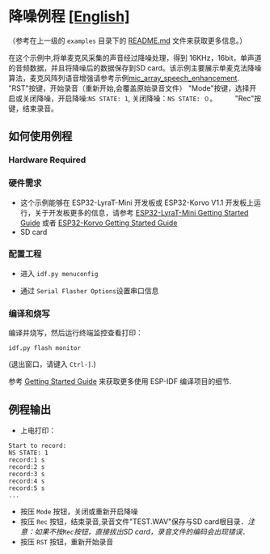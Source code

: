 # 降噪例程 [[English]](./README.md)

（参考在上一级的 `examples` 目录下的 [README.md](../README.md) 文件来获取更多信息。）

在这个示例中,将单麦克风采集的声音经过降噪处理，得到 16KHz，16bit，单声道的音频数据，并且将降噪后的数据保存到SD card。该示例主要展示单麦克法降噪算法，麦克风阵列语音增强请参考示例[mic_array_speech_enhancement](../mic_array_speech_enhancement).　
"RST"按键，开始录音（重新开始,会覆盖原始录音文件）
"Mode"按键，选择开启或关闭降噪，开启降噪:`NS STATE: 1`, 关闭降噪：`NS STATE: ０`。 　　
"Rec"按键，结束录音。　　　

## 如何使用例程

### Hardware Required
### 硬件需求

- 这个示例能够在 ESP32-LyraT-Mini 开发板或 ESP32-Korvo V1.1 开发板上运行，关于开发板更多的信息，请参考 [ESP32-LyraT-Mini Getting Started Guide](https://docs.espressif.com/projects/esp-adf/en/latest/get-started/get-started-esp32-lyrat-mini.html) 或者 [ESP32-Korvo Getting Started Guide](https://github.com/espressif/esp-skainet/blob/master/docs/en/hw-reference/esp32/user-guide-esp32-korvo-v1.1.md)
- SD card

### 配置工程

* 进入 `idf.py menuconfig`

* 通过 `Serial Flasher Options`设置串口信息

### 编译和烧写

编译并烧写，然后运行终端监控查看打印：

```
idf.py flash monitor
```

(退出窗口，请键入 ``Ctrl-]``.)

参考 [Getting Started Guide](https://docs.espressif.com/projects/esp-idf/en/stable/get-started-cmake/index.html) 来获取更多使用 ESP-IDF 编译项目的细节.

## 例程输出

- 上电打印：

```
Start to record: 
NS STATE: 1
record:1 s
record:2 s
record:3 s
record:4 s
record:5 s
...
```

- 按压 `Mode` 按钮，关闭或重新开启降噪   
- 按压 `Rec` 按钮，结束录音,录音文件"TEST.WAV"保存与SD card根目录．*注意：如果不按`Rec`按钮，直接拔出SD card，录音文件的编码会出现错误．*   
- 按压 `RST` 按钮，重新开始录音  